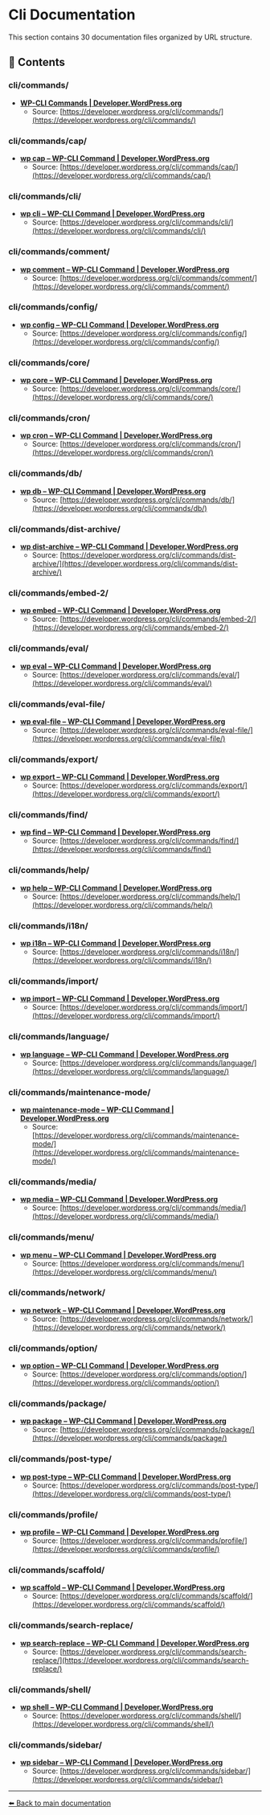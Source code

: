 # Cli Documentation

This section contains 30 documentation files organized by URL structure.

## 📄 Contents

### cli/commands/

- **[WP-CLI Commands | Developer.WordPress.org](WP-CLI_Commands_Developer.WordPress.org.md)**
  - Source: [https://developer.wordpress.org/cli/commands/](https://developer.wordpress.org/cli/commands/)

### cli/commands/cap/

- **[wp cap – WP-CLI Command | Developer.WordPress.org](wp_cap_–_WP-CLI_Command_Developer.WordPress.org.md)**
  - Source: [https://developer.wordpress.org/cli/commands/cap/](https://developer.wordpress.org/cli/commands/cap/)

### cli/commands/cli/

- **[wp cli – WP-CLI Command | Developer.WordPress.org](wp_cli_–_WP-CLI_Command_Developer.WordPress.org.md)**
  - Source: [https://developer.wordpress.org/cli/commands/cli/](https://developer.wordpress.org/cli/commands/cli/)

### cli/commands/comment/

- **[wp comment – WP-CLI Command | Developer.WordPress.org](wp_comment_–_WP-CLI_Command_Developer.WordPress.org.md)**
  - Source: [https://developer.wordpress.org/cli/commands/comment/](https://developer.wordpress.org/cli/commands/comment/)

### cli/commands/config/

- **[wp config – WP-CLI Command | Developer.WordPress.org](wp_config_–_WP-CLI_Command_Developer.WordPress.org.md)**
  - Source: [https://developer.wordpress.org/cli/commands/config/](https://developer.wordpress.org/cli/commands/config/)

### cli/commands/core/

- **[wp core – WP-CLI Command | Developer.WordPress.org](wp_core_–_WP-CLI_Command_Developer.WordPress.org.md)**
  - Source: [https://developer.wordpress.org/cli/commands/core/](https://developer.wordpress.org/cli/commands/core/)

### cli/commands/cron/

- **[wp cron – WP-CLI Command | Developer.WordPress.org](wp_cron_–_WP-CLI_Command_Developer.WordPress.org.md)**
  - Source: [https://developer.wordpress.org/cli/commands/cron/](https://developer.wordpress.org/cli/commands/cron/)

### cli/commands/db/

- **[wp db – WP-CLI Command | Developer.WordPress.org](wp_db_–_WP-CLI_Command_Developer.WordPress.org.md)**
  - Source: [https://developer.wordpress.org/cli/commands/db/](https://developer.wordpress.org/cli/commands/db/)

### cli/commands/dist-archive/

- **[wp dist-archive – WP-CLI Command | Developer.WordPress.org](wp_dist-archive_–_WP-CLI_Command_Developer.WordPress.org.md)**
  - Source: [https://developer.wordpress.org/cli/commands/dist-archive/](https://developer.wordpress.org/cli/commands/dist-archive/)

### cli/commands/embed-2/

- **[wp embed – WP-CLI Command | Developer.WordPress.org](wp_embed_–_WP-CLI_Command_Developer.WordPress.org.md)**
  - Source: [https://developer.wordpress.org/cli/commands/embed-2/](https://developer.wordpress.org/cli/commands/embed-2/)

### cli/commands/eval/

- **[wp eval – WP-CLI Command | Developer.WordPress.org](wp_eval_–_WP-CLI_Command_Developer.WordPress.org.md)**
  - Source: [https://developer.wordpress.org/cli/commands/eval/](https://developer.wordpress.org/cli/commands/eval/)

### cli/commands/eval-file/

- **[wp eval-file – WP-CLI Command | Developer.WordPress.org](wp_eval-file_–_WP-CLI_Command_Developer.WordPress.org.md)**
  - Source: [https://developer.wordpress.org/cli/commands/eval-file/](https://developer.wordpress.org/cli/commands/eval-file/)

### cli/commands/export/

- **[wp export – WP-CLI Command | Developer.WordPress.org](wp_export_–_WP-CLI_Command_Developer.WordPress.org.md)**
  - Source: [https://developer.wordpress.org/cli/commands/export/](https://developer.wordpress.org/cli/commands/export/)

### cli/commands/find/

- **[wp find – WP-CLI Command | Developer.WordPress.org](wp_find_–_WP-CLI_Command_Developer.WordPress.org.md)**
  - Source: [https://developer.wordpress.org/cli/commands/find/](https://developer.wordpress.org/cli/commands/find/)

### cli/commands/help/

- **[wp help – WP-CLI Command | Developer.WordPress.org](wp_help_–_WP-CLI_Command_Developer.WordPress.org.md)**
  - Source: [https://developer.wordpress.org/cli/commands/help/](https://developer.wordpress.org/cli/commands/help/)

### cli/commands/i18n/

- **[wp i18n – WP-CLI Command | Developer.WordPress.org](wp_i18n_–_WP-CLI_Command_Developer.WordPress.org.md)**
  - Source: [https://developer.wordpress.org/cli/commands/i18n/](https://developer.wordpress.org/cli/commands/i18n/)

### cli/commands/import/

- **[wp import – WP-CLI Command | Developer.WordPress.org](wp_import_–_WP-CLI_Command_Developer.WordPress.org.md)**
  - Source: [https://developer.wordpress.org/cli/commands/import/](https://developer.wordpress.org/cli/commands/import/)

### cli/commands/language/

- **[wp language – WP-CLI Command | Developer.WordPress.org](wp_language_–_WP-CLI_Command_Developer.WordPress.org.md)**
  - Source: [https://developer.wordpress.org/cli/commands/language/](https://developer.wordpress.org/cli/commands/language/)

### cli/commands/maintenance-mode/

- **[wp maintenance-mode – WP-CLI Command | Developer.WordPress.org](wp_maintenance-mode_–_WP-CLI_Command_Developer.WordPress.org.md)**
  - Source: [https://developer.wordpress.org/cli/commands/maintenance-mode/](https://developer.wordpress.org/cli/commands/maintenance-mode/)

### cli/commands/media/

- **[wp media – WP-CLI Command | Developer.WordPress.org](wp_media_–_WP-CLI_Command_Developer.WordPress.org.md)**
  - Source: [https://developer.wordpress.org/cli/commands/media/](https://developer.wordpress.org/cli/commands/media/)

### cli/commands/menu/

- **[wp menu – WP-CLI Command | Developer.WordPress.org](wp_menu_–_WP-CLI_Command_Developer.WordPress.org.md)**
  - Source: [https://developer.wordpress.org/cli/commands/menu/](https://developer.wordpress.org/cli/commands/menu/)

### cli/commands/network/

- **[wp network – WP-CLI Command | Developer.WordPress.org](wp_network_–_WP-CLI_Command_Developer.WordPress.org.md)**
  - Source: [https://developer.wordpress.org/cli/commands/network/](https://developer.wordpress.org/cli/commands/network/)

### cli/commands/option/

- **[wp option – WP-CLI Command | Developer.WordPress.org](wp_option_–_WP-CLI_Command_Developer.WordPress.org.md)**
  - Source: [https://developer.wordpress.org/cli/commands/option/](https://developer.wordpress.org/cli/commands/option/)

### cli/commands/package/

- **[wp package – WP-CLI Command | Developer.WordPress.org](wp_package_–_WP-CLI_Command_Developer.WordPress.org.md)**
  - Source: [https://developer.wordpress.org/cli/commands/package/](https://developer.wordpress.org/cli/commands/package/)

### cli/commands/post-type/

- **[wp post-type – WP-CLI Command | Developer.WordPress.org](wp_post-type_–_WP-CLI_Command_Developer.WordPress.org.md)**
  - Source: [https://developer.wordpress.org/cli/commands/post-type/](https://developer.wordpress.org/cli/commands/post-type/)

### cli/commands/profile/

- **[wp profile – WP-CLI Command | Developer.WordPress.org](wp_profile_–_WP-CLI_Command_Developer.WordPress.org.md)**
  - Source: [https://developer.wordpress.org/cli/commands/profile/](https://developer.wordpress.org/cli/commands/profile/)

### cli/commands/scaffold/

- **[wp scaffold – WP-CLI Command | Developer.WordPress.org](wp_scaffold_–_WP-CLI_Command_Developer.WordPress.org.md)**
  - Source: [https://developer.wordpress.org/cli/commands/scaffold/](https://developer.wordpress.org/cli/commands/scaffold/)

### cli/commands/search-replace/

- **[wp search-replace – WP-CLI Command | Developer.WordPress.org](wp_search-replace_–_WP-CLI_Command_Developer.WordPress.org.md)**
  - Source: [https://developer.wordpress.org/cli/commands/search-replace/](https://developer.wordpress.org/cli/commands/search-replace/)

### cli/commands/shell/

- **[wp shell – WP-CLI Command | Developer.WordPress.org](wp_shell_–_WP-CLI_Command_Developer.WordPress.org.md)**
  - Source: [https://developer.wordpress.org/cli/commands/shell/](https://developer.wordpress.org/cli/commands/shell/)

### cli/commands/sidebar/

- **[wp sidebar – WP-CLI Command | Developer.WordPress.org](wp_sidebar_–_WP-CLI_Command_Developer.WordPress.org.md)**
  - Source: [https://developer.wordpress.org/cli/commands/sidebar/](https://developer.wordpress.org/cli/commands/sidebar/)


---

[⬅️ Back to main documentation](../README.md)
